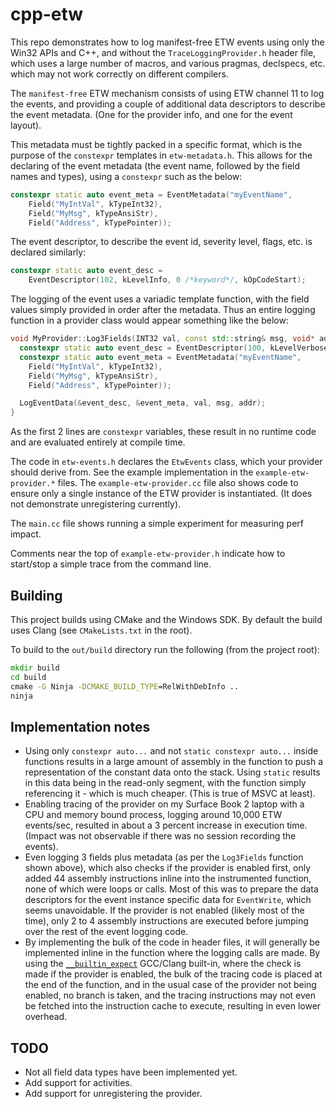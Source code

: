 # cpp-etw

This repo demonstrates how to log manifest-free ETW events using only the Win32
APIs and C++, and without the `TraceLoggingProvider.h` header file, which uses
a large number of macros, and various pragmas, declspecs, etc. which may not
work correctly on different compilers.

The `manifest-free` ETW mechanism consists of using ETW channel 11 to log the
events, and providing a couple of additional data descriptors to describe the
event metadata. (One for the provider info, and one for the event layout).

This metadata must be tightly packed in a specific format, which is
the purpose of the `constexpr` templates in `etw-metadata.h`. This allows for
the declaring of the event metadata (the event name, followed by the field
names and types), using a `constexpr` such as the below:

```cpp
constexpr static auto event_meta = EventMetadata("myEventName",
    Field("MyIntVal", kTypeInt32),
    Field("MyMsg", kTypeAnsiStr),
    Field("Address", kTypePointer));
```

The event descriptor, to describe the event id, severity level, flags, etc.
is declared similarly:

```cpp
constexpr static auto event_desc =
    EventDescriptor(102, kLevelInfo, 0 /*keyword*/, kOpCodeStart);
```

The logging of the event uses a variadic template function, with the field
values simply provided in order after the metadata. Thus an entire logging
function in a provider class would appear something like the below:

```cpp
void MyProvider::Log3Fields(INT32 val, const std::string& msg, void* addr) {
  constexpr static auto event_desc = EventDescriptor(100, kLevelVerbose);
  constexpr static auto event_meta = EventMetadata("myEventName",
    Field("MyIntVal", kTypeInt32),
    Field("MyMsg", kTypeAnsiStr),
    Field("Address", kTypePointer));

  LogEventData(&event_desc, &event_meta, val, msg, addr);
}
```

As the first 2 lines are `constexpr` variables, these result in no runtime code
and are evaluated entirely at compile time.

The code in `etw-events.h` declares the `EtwEvents` class, which your provider
should derive from. See the example implementation in the `example-etw-provider.*` files. The
`example-etw-provider.cc` file also shows code to ensure only a single instance of the ETW
provider is instantiated. (It does not demonstrate unregistering currently).

The `main.cc` file shows running a simple experiment for measuring perf impact.

Comments near the top of `example-etw-provider.h` indicate how to start/stop a simple trace
from the command line.

## Building
This project builds using CMake and the Windows SDK. By default the build uses
Clang (see `CMakeLists.txt` in the root).

To build to the `out/build` directory run the following (from the project root):

```cmd
mkdir build
cd build
cmake -G Ninja -DCMAKE_BUILD_TYPE=RelWithDebInfo ..
ninja
```

## Implementation notes

- Using only `constexpr auto...` and not `static constexpr auto...` inside
  functions results in a large amount of assembly in the function to push
  a representation of the constant data onto the stack. Using `static` results
  in this data being in the read-only segment, with the function simply
  referencing it - which is much cheaper. (This is true of MSVC at least).
- Enabling tracing of the provider on my Surface Book 2 laptop with a CPU and
  memory bound process, logging around 10,000 ETW events/sec, resulted in
  about a 3 percent increase in execution time. (Impact was not observable if
  there was no session recording the events).
- Even logging 3 fields plus metadata (as per the `Log3Fields` function shown
  above), which also checks if the provider is enabled first, only added 44
  assembly instructions inline into the instrumented function, none of which
  were loops or calls. Most of this was to prepare the data descriptors for
  the event instance specific data for `EventWrite`, which seems unavoidable.
  If the provider is not enabled (likely most of the time), only 2 to 4
  assembly instructions are executed before jumping over the rest of the
  event logging code.
- By implementing the bulk of the code in header files, it will generally be
  implemented inline in the function where the logging calls are made. By using
  the [`__builtin_expect`](https://stackoverflow.com/questions/7346929/what-is-the-advantage-of-gccs-builtin-expect-in-if-else-statements)
  GCC/Clang built-in, where the check is made if the provider is enabled, the
  bulk of the tracing code is placed at the end of the function, and in the usual
  case of the provider not being enabled, no branch is taken, and the tracing
  instructions may not even be fetched into the instruction cache to execute,
  resulting in even lower overhead.

## TODO

- Not all field data types have been implemented yet.
- Add support for activities.
- Add support for unregistering the provider.
